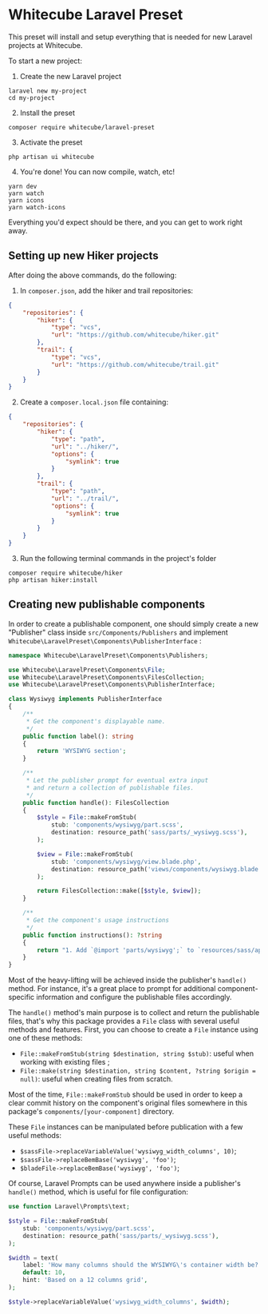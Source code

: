 # Whitecube Laravel Preset

This preset will install and setup everything that is needed for new Laravel projects at Whitecube.

To start a new project:

1. Create the new Laravel project

```shellsession
laravel new my-project
cd my-project
```

2. Install the preset

```shellsession
composer require whitecube/laravel-preset
```

3. Activate the preset

```shellsession
php artisan ui whitecube
```

4. You're done! You can now compile, watch, etc!

```shellsession
yarn dev
yarn watch
yarn icons
yarn watch-icons
```

Everything you'd expect should be there, and you can get to work right away.

## Setting up new Hiker projects

After doing the above commands, do the following:

1. In `composer.json`, add the hiker and trail repositories:

```json
{
    "repositories": {
        "hiker": {
            "type": "vcs",
            "url": "https://github.com/whitecube/hiker.git"
        },
        "trail": {
            "type": "vcs",
            "url": "https://github.com/whitecube/trail.git"
        }
    }
}
```

2. Create a `composer.local.json` file containing:

```json
{
    "repositories": {
        "hiker": {
            "type": "path",
            "url": "../hiker/",
            "options": {
                "symlink": true
            }
        },
        "trail": {
            "type": "path",
            "url": "../trail/",
            "options": {
                "symlink": true
            }
        }
    }
}
```

3. Run the following terminal commands in the project's folder

```shellsession
composer require whitecube/hiker
php artisan hiker:install
```

## Creating new publishable components

In order to create a publishable component, one should simply create a new "Publisher" class inside `src/Components/Publishers` and implement `Whitecube\LaravelPreset\Components\PublisherInterface` : 

```php
namespace Whitecube\LaravelPreset\Components\Publishers;

use Whitecube\LaravelPreset\Components\File;
use Whitecube\LaravelPreset\Components\FilesCollection;
use Whitecube\LaravelPreset\Components\PublisherInterface;

class Wysiwyg implements PublisherInterface
{
    /**
     * Get the component's displayable name.
     */
    public function label(): string
    {
        return 'WYSIWYG section';
    }

    /**
     * Let the publisher prompt for eventual extra input
     * and return a collection of publishable files.
     */
    public function handle(): FilesCollection
    {
        $style = File::makeFromStub(
            stub: 'components/wysiwyg/part.scss',
            destination: resource_path('sass/parts/_wysiwyg.scss'),
        );

        $view = File::makeFromStub(
            stub: 'components/wysiwyg/view.blade.php',
            destination: resource_path('views/components/wysiwyg.blade.php'),
        );

        return FilesCollection::make([$style, $view]);
    }

    /**
     * Get the component's usage instructions
     */
    public function instructions(): ?string
    {
        return "1. Add `@import 'parts/wysiwyg';` to `resources/sass/app.scss`\r\n2. Use the blade component: `<x-wysiwyg><p>Some content</p></x-wysiwyg>`";
    }
}
```

Most of the heavy-lifting will be achieved inside the publisher's `handle()` method. For instance, it's a great place to prompt for additional component-specific information and configure the publishable files accordingly.

The `handle()` method's main purpose is to collect and return the publishable files, that's why this package provides a `File` class with several useful methods and features. First, you can choose to create a `File` instance using one of these methods:

- `File::makeFromStub(string $destination, string $stub)`: useful when working with existing files ;
- `File::make(string $destination, string $content, ?string $origin = null)`: useful when creating files from scratch.

Most of the time, `File::makeFromStub` should be used in order to keep a clear commit history on the component's original files somewhere in this package's `components/[your-component]` directory.

These `File` instances can be manipulated before publication with a few useful methods:
- `$sassFile->replaceVariableValue('wysiwyg_width_columns', 10)`;
- `$sassFile->replaceBemBase('wysiwyg', 'foo')`;
- `$bladeFile->replaceBemBase('wysiwyg', 'foo')`;

Of course, Laravel Prompts can be used anywhere inside a publisher's `handle()` method, which is useful for file configuration:

```php
use function Laravel\Prompts\text;

$style = File::makeFromStub(
    stub: 'components/wysiwyg/part.scss',
    destination: resource_path('sass/parts/_wysiwyg.scss'),
);

$width = text(
    label: 'How many columns should the WYSIWYG\'s container width be?',
    default: 10,
    hint: 'Based on a 12 columns grid',
);

$style->replaceVariableValue('wysiwyg_width_columns', $width);
```